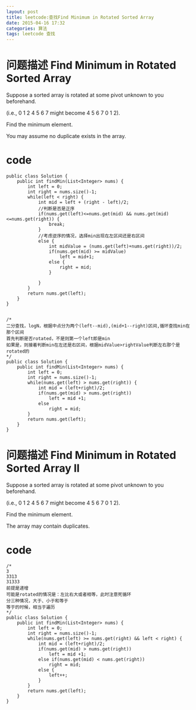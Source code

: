 ```yaml
---
layout: post
title: leetcode:查找Find Minimum in Rotated Sorted Array
date: 2015-04-16 17:32
categories: 算法
tags: leetcode 查找
---
```


# 问题描述 Find Minimum in Rotated Sorted Array

Suppose a sorted array is rotated at some pivot unknown to you beforehand.  

(i.e., 0 1 2 4 5 6 7 might become 4 5 6 7 0 1 2).

Find the minimum element.

You may assume no duplicate exists in the array.

# code

```
public class Solution {
    public int findMin(List<Integer> nums) {
        int left = 0;
        int right = nums.size()-1;
        while(left < right) {
            int mid = left + (right - left)/2;
            //判断是否是正序
            if(nums.get(left)<=nums.get(mid) && nums.get(mid)<=nums.get(right)) {
                break;
            }
            //考虑逆序的情况，选择min出现在左区间还是右区间
            else {
                int midValue = (nums.get(left)+nums.get(right))/2;
                if(nums.get(mid) >= midValue)
                    left = mid+1;
                else {
                    right = mid;
                }
                    
            }
        }
        return nums.get(left);
    }
}


/*
二分查找，logN，根据中点分为两个(left--mid),(mid+1--right)区间,循环查找min在那个区间
首先判断是否rotated，不是则第一个left即是min
如果是，则接着判断min在左还是右区间，根据midValue>rightValue判断左右那个是rotated的
*/
public class Solution {
    public int findMin(List<Integer> nums) {
        int left = 0;
        int right = nums.size()-1;
        while(nums.get(left) > nums.get(right)) {
            int mid = (left+right)/2;
            if(nums.get(mid) > nums.get(right))
                left = mid +1;
            else
                right = mid;
        }
        return nums.get(left);
    }
}
```

# 问题描述 Find Minimum in Rotated Sorted Array II  

Suppose a sorted array is rotated at some pivot unknown to you beforehand.

(i.e., 0 1 2 4 5 6 7 might become 4 5 6 7 0 1 2).

Find the minimum element.

The array may contain duplicates.

# code

```
/*
3
3313
31333
前提是递增
可能是rotated的情况是：左比右大或者相等，此时注意死循环
分三种情况，大于、小于和等于
等于的时候，相当于遍历
*/
public class Solution {
    public int findMin(List<Integer> nums) {
        int left = 0;
        int right = nums.size()-1;
        while(nums.get(left) >= nums.get(right) && left < right) {
            int mid = (left+right)/2;
            if(nums.get(mid) > nums.get(right))
                left = mid +1;
            else if(nums.get(mid) < nums.get(right)) 
                right = mid;
            else {
                left++;
            }
        }
        return nums.get(left);
    }
}
```
